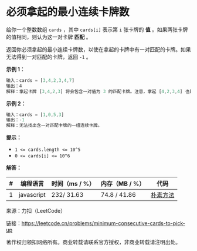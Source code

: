 # 必须拿起的最小连续卡牌数

给你一个整数数组 `cards` ，其中 `cards[i]` 表示第 `i` 张卡牌的 **值** 。如果两张卡牌的值相同，则认为这一对卡牌 **匹配** 。

返回你必须拿起的最小连续卡牌数，以使在拿起的卡牌中有一对匹配的卡牌。如果无法得到一对匹配的卡牌，返回 `-1` 。

**示例 1：**

``` javascript
输入：cards = [3,4,2,3,4,7]
输出：4
解释：拿起卡牌 [3,4,2,3] 将会包含一对值为 3 的匹配卡牌。注意，拿起 [4,2,3,4] 也是最优方案。
```

**示例 2：**

``` javascript
输入：cards = [1,0,5,3]
输出：-1
解释：无法找出含一对匹配卡牌的一组连续卡牌。
```

**提示：**

- `1 <= cards.length <= 10^5`
- `0 <= cards[i] <= 10^6`

**解答：**

**#**|**编程语言**|**时间（ms / %）**|**内存（MB / %）**|**代码**
--|--|--|--|--
1|javascript|232/ 31.63|74.8 / 41.86|[朴素方法](./javascript/ac_v1.js)

来源：力扣（LeetCode）

链接：https://leetcode.cn/problems/minimum-consecutive-cards-to-pick-up

著作权归领扣网络所有。商业转载请联系官方授权，非商业转载请注明出处。
